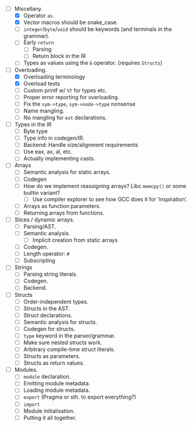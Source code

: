 - [ ] Miscellany.
  - [x] Operator `as`.
  - [x] Vector macros should be snake_case.
  - [ ] `integer`/`byte`/`void` should be keywords (and terminals in the grammar).
  - [ ] Early `return`
    - [ ] Parsing
    - [ ] Return block in the IR
  - [ ] Types as values using the `&` operator. (requires `Structs`)
- [ ] Overloading.
  - [x] Overloading terminology
  - [x] Overload tests
  - [ ] Custom printf w/ `%T` for types etc.
  - [ ] Proper error reporting for overloading.
  - [ ] Fix the `sym->type`, `sym->node->type` nonsense
  - [ ] Name mangling.
  - [ ] No mangling for `ext` declarations.
- [ ] Types in the IR
  - [ ] Byte type 
  - [ ] Type info in codegen/IR.
  - [ ] Backend: Handle size/alignment requirements
  - [ ] Use eax, ax, al, etc.
  - [ ] Actually implementing casts.
- [ ] Arrays
  - [ ] Semantic analysis for static arrays.
  - [ ] Codegen 
  - [ ] How do we implement reassigning arrays? Libc `memcpy()` or some builtin variant?
    - [ ] Use compiler explorer to see how GCC does it for ‘inspiration’.
  - [ ] Arrays as function parameters.
  - [ ] Returning arrays from functions.
- [ ] Slices / dynamic arrays.
  - [ ] Parsing/AST.
  - [ ] Semantic analysis.
    - [ ] Implicit creation from static arrays  
  - [ ] Codegen. 
  - [ ] Length operator: `#`
  - [ ] Subscripting 
- [ ] Strings
  - [ ] Parsing string literals.
  - [ ] Codegen.
  - [ ] Backend.
- [ ] Structs
  - [ ] Order-independent types.
  - [ ] Structs in the AST.
  - [ ] Struct declarations.
  - [ ] Semantic analysis for structs.
  - [ ] Codegen for structs.
  - [ ] `type` keyword in the parser/grammar.
  - [ ] Make sure nested structs work.
  - [ ] Arbitrary compile-time struct literals.
  - [ ] Structs as parameters.
  - [ ] Structs as return values.
- [ ] Modules.
  - [ ] `module` declaration.
  - [ ] Emitting module metadata.
  - [ ] Loading module metadata.
  - [ ] `export` (Pragma or sth. to export everything?)
  - [ ] `import`
  - [ ] Module initialisation.
  - [ ] Putting it all together.
